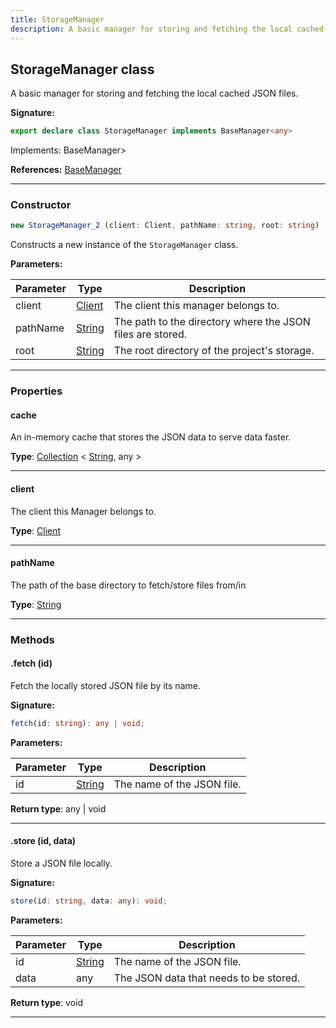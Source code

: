 ```yaml
---
title: StorageManager
description: A basic manager for storing and fetching the local cached JSON files.
---
```


## StorageManager class

A basic manager for storing and fetching the local cached JSON files.

**Signature:**

```ts
export declare class StorageManager implements BaseManager<any> 
```

Implements: BaseManager<any>\>

**References:** [BaseManager](/api/BaseManager.md)

---

### Constructor

```ts
new StorageManager_2 (client: Client, pathName: string, root: string)
```

Constructs a new instance of the `StorageManager` class.

**Parameters:**

| Parameter | Type | Description |
| --------- | ---- | ----------- |
| client | [Client](/api/Client.md) | The client this manager belongs to. |
| pathName | [String](https://developer.mozilla.org/en-US/docs/Web/JavaScript/Reference/Global_Objects/String) | The path to the directory where the JSON files are stored. |
| root | [String](https://developer.mozilla.org/en-US/docs/Web/JavaScript/Reference/Global_Objects/String) | The root directory of the project's storage. |
---

### Properties

#### cache

An in-memory cache that stores the JSON data to serve data faster.



**Type**: [Collection](https://discord.js.org/#/docs/collection/stable/class/Collection) \< [String](https://developer.mozilla.org/en-US/docs/Web/JavaScript/Reference/Global_Objects/String), any \>

---

#### client

The client this Manager belongs to.



**Type**: [Client](/api/Client.md)

---

#### pathName

The path of the base directory to fetch/store files from/in



**Type**: [String](https://developer.mozilla.org/en-US/docs/Web/JavaScript/Reference/Global_Objects/String)

---

### Methods

#### .fetch (id)

Fetch the locally stored JSON file by its name.




**Signature:**

```ts
fetch(id: string): any | void;
```

**Parameters:**

| Parameter | Type | Description |
| --------- | ---- | ----------- |
| id | [String](https://developer.mozilla.org/en-US/docs/Web/JavaScript/Reference/Global_Objects/String) | The name of the JSON file. |

**Return type**: any \| void

---

#### .store (id, data)

Store a JSON file locally.




**Signature:**

```ts
store(id: string, data: any): void;
```

**Parameters:**

| Parameter | Type | Description |
| --------- | ---- | ----------- |
| id | [String](https://developer.mozilla.org/en-US/docs/Web/JavaScript/Reference/Global_Objects/String) | The name of the JSON file. |
| data | any | The JSON data that needs to be stored. |

**Return type**: void

---

